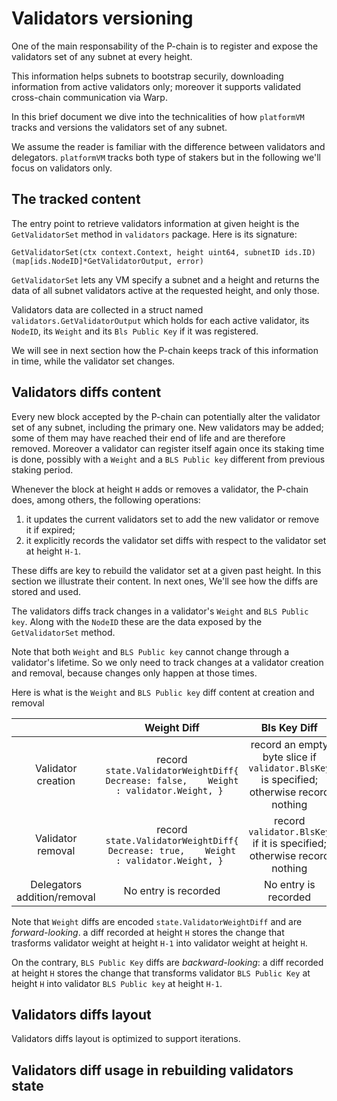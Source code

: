 # Validators versioning

One of the main responsability of the P-chain is to register and expose the validators set of any subnet at every height.

This information helps subnets to bootstrap securily, downloading information from active validators only; moreover it supports validated cross-chain communication via Warp. 

In this brief document we dive into the technicalities of how `platformVM` tracks and versions the validators set of any subnet.

We assume the reader is familiar with the difference between validators and delegators. `platformVM` tracks both type of stakers but in the following we'll focus on validators only.

## The tracked content

The entry point to retrieve validators information at given height is the `GetValidatorSet` method in `validators` package. Here is its signature:
``` golang
GetValidatorSet(ctx context.Context, height uint64, subnetID ids.ID) (map[ids.NodeID]*GetValidatorOutput, error)
```

`GetValidatorSet` lets any VM specify a subnet and a height and returns the data of all subnet validators active at the requested height, and only those.

Validators data are collected in a struct named `validators.GetValidatorOutput`  which holds for each active validator, its `NodeID`, its `Weight` and its `Bls Public Key` if it was registered.

We will see in next section how the P-chain keeps track of this information in time, while the validator set changes.

## Validators diffs content

Every new block accepted by the P-chain can potentially alter the validator set of any subnet, including the primary one. New validators may be added; some of them may have reached their end of life and are therefore removed. Moreover a validator can register itself again once its staking time is done, possibly with a `Weight` and a `BLS Public key` different from previous staking period.

Whenever the block at height `H` adds or removes a validator, the P-chain does, among others, the following operations:

1. it updates the current validators set to add the new validator or remove it if expired;
2. it explicitly records the validator set diffs with respect to the validator set at height `H-1`.

These diffs are key to rebuild the validator set at a given past height. In this section we illustrate their content. In next ones, We'll see how the diffs are stored and used.

The validators diffs track changes in a validator's `Weight` and `BLS Public key`. Along with the `NodeID` these are the data exposed by the `GetValidatorSet` method.

Note that both `Weight` and `BLS Public key` cannot change through a validator's lifetime. So we only need to track changes at a validator creation and removal, because changes only happen at those times.

Here is what is the `Weight` and `BLS Public key` diff content at creation and removal 

|                             |                                           Weight Diff                                          |                                       Bls Key Diff                                      |
|:---------------------------:|:----------------------------------------------------------------------------------------------:|:---------------------------------------------------------------------------------------:|
|      Validator creation     | record ``` state.ValidatorWeightDiff{    Decrease: false,    Weight : validator.Weight, }  ``` | record an empty byte slice if `validator.BlsKey` is specified; otherwise record nothing |
|      Validator removal      | record ``` state.ValidatorWeightDiff{    Decrease: true,    Weight : validator.Weight, }  ```  | record `validator.BlsKey` if it is specified; otherwise record nothing                  |
| Delegators addition/removal |                                      No entry is recorded                                      |                                   No entry is recorded                                  |

Note that `Weight` diffs are encoded `state.ValidatorWeightDiff` and are *forward-looking*. a diff recorded at height `H` stores the change that trasforms validator weight at height `H-1` into validator weight at height `H`.

On the contrary, `BLS Public Key` diffs are *backward-looking*: a diff recorded at height `H` stores the change that transforms validator `BLS Public Key` at height `H` into validator `BLS Public key` at height `H-1`.

## Validators diffs layout

Validators diffs layout is optimized to support iterations.


## Validators diff usage in rebuilding validators state